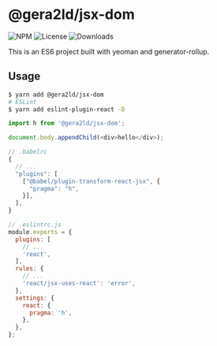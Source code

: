 # @gera2ld/jsx-dom

![NPM](https://img.shields.io/npm/v/@gera2ld/jsx-dom.svg)
![License](https://img.shields.io/npm/l/@gera2ld/jsx-dom.svg)
![Downloads](https://img.shields.io/npm/dt/@gera2ld/jsx-dom.svg)

This is an ES6 project built with yeoman and generator-rollup.

## Usage

```sh
$ yarn add @gera2ld/jsx-dom
# ESLint
$ yarn add eslint-plugin-react -D
```

```js
import h from '@gera2ld/jsx-dom';

document.body.appendChild(<div>hello</div>);
```

```js
// .babelrc
{
  // ...
  "plugins": [
    ["@babel/plugin-transform-react-jsx", {
      "pragma": "h",
    }],
  ],
}
```

```js
// .eslintrc.js
module.exports = {
  plugins: [
    // ...
    'react',
  ],
  rules: {
    // ...
    'react/jsx-uses-react': 'error',
  },
  settings: {
    react: {
      pragma: 'h',
    },
  },
};
```
